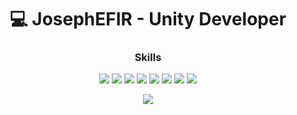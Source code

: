 <h1 align="center">💻 JosephEFIR - Unity Developer </h1>

<h3 align="center">Skills</h1>
<div align="center">
  <div>
    <img src="https://img.shields.io/badge/C%23-090909?style=for-the-badge&logo=sharp&logoColor=99CC00">
    <img src="https://img.shields.io/badge/Unity-100000?style=for-the-badge&logo=unity&logoColor=ffffff">
     <img src="https://img.shields.io/badge/UniRx-00BFFF?style=for-the-badge&logoColor=ffffff">
    <img src="https://img.shields.io/badge/UniTask-FFD700?style=for-the-badge&logoColor=ffffff">
    <img src="https://img.shields.io/badge/Zenject-FF4500?style=for-the-badge&logoColor=ffffff">
    <img src="https://img.shields.io/badge/DoTween-8A2BE2?style=for-the-badge&logoColor=ffffff">
    <img src="https://img.shields.io/badge/FMOD-1E90FF?style=for-the-badge&logoColor=ffffff">
    <img src="https://img.shields.io/badge/OdinInspector-32CD32?style=for-the-badge&logoColor=ffffff">
</p>


<p align="center">
  <img src="https://github-readme-stats.vercel.app/api?username=JosephEfir&theme=tokyonight&show_icons=true&hide_border=true&count_private=true&locale=ru">
</p>

